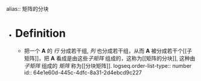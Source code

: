 alias:: 矩阵的分块

- # Definition
	- 把一个 $\boldsymbol{A}$ 的 *行* 分成若干组, *列* 也分成若干组，从而 $\boldsymbol{A}$ 被分成若干个[[子矩阵]]，把 $\boldsymbol{A}$ 看成是由这些*子矩阵* 组成的，这称为[[矩阵的分块]], 这种由 *子矩阵* 组成的 *矩阵* 称为[[分块矩阵]].
	  logseq.order-list-type:: number
	  id:: 64e1e60d-445c-4dfc-8a31-2d4ebcd9c227
